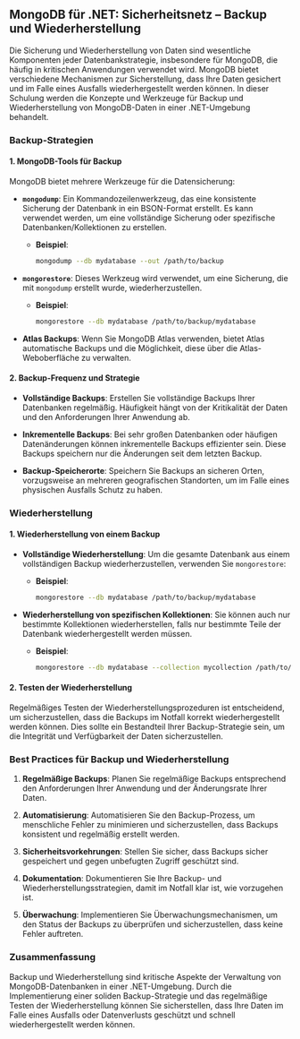 ## MongoDB für .NET: Sicherheitsnetz – Backup und Wiederherstellung

Die Sicherung und Wiederherstellung von Daten sind wesentliche Komponenten jeder Datenbankstrategie, insbesondere für MongoDB, die häufig in kritischen Anwendungen verwendet wird. MongoDB bietet verschiedene Mechanismen zur Sicherstellung, dass Ihre Daten gesichert und im Falle eines Ausfalls wiederhergestellt werden können. In dieser Schulung werden die Konzepte und Werkzeuge für Backup und Wiederherstellung von MongoDB-Daten in einer .NET-Umgebung behandelt.

### Backup-Strategien

#### 1. **MongoDB-Tools für Backup**

MongoDB bietet mehrere Werkzeuge für die Datensicherung:

- **`mongodump`**: Ein Kommandozeilenwerkzeug, das eine konsistente Sicherung der Datenbank in ein BSON-Format erstellt. Es kann verwendet werden, um eine vollständige Sicherung oder spezifische Datenbanken/Kollektionen zu erstellen.

  - **Beispiel**:
    ```bash
    mongodump --db mydatabase --out /path/to/backup
    ```

- **`mongorestore`**: Dieses Werkzeug wird verwendet, um eine Sicherung, die mit `mongodump` erstellt wurde, wiederherzustellen.

  - **Beispiel**:
    ```bash
    mongorestore --db mydatabase /path/to/backup/mydatabase
    ```

- **Atlas Backups**: Wenn Sie MongoDB Atlas verwenden, bietet Atlas automatische Backups und die Möglichkeit, diese über die Atlas-Weboberfläche zu verwalten.

#### 2. **Backup-Frequenz und Strategie**

- **Vollständige Backups**: Erstellen Sie vollständige Backups Ihrer Datenbanken regelmäßig. Häufigkeit hängt von der Kritikalität der Daten und den Anforderungen Ihrer Anwendung ab.

- **Inkrementelle Backups**: Bei sehr großen Datenbanken oder häufigen Datenänderungen können inkrementelle Backups effizienter sein. Diese Backups speichern nur die Änderungen seit dem letzten Backup.

- **Backup-Speicherorte**: Speichern Sie Backups an sicheren Orten, vorzugsweise an mehreren geografischen Standorten, um im Falle eines physischen Ausfalls Schutz zu haben.

### Wiederherstellung

#### 1. **Wiederherstellung von einem Backup**

- **Vollständige Wiederherstellung**: Um die gesamte Datenbank aus einem vollständigen Backup wiederherzustellen, verwenden Sie `mongorestore`:

  - **Beispiel**:
    ```bash
    mongorestore --db mydatabase /path/to/backup/mydatabase
    ```

- **Wiederherstellung von spezifischen Kollektionen**: Sie können auch nur bestimmte Kollektionen wiederherstellen, falls nur bestimmte Teile der Datenbank wiederhergestellt werden müssen.

  - **Beispiel**:
    ```bash
    mongorestore --db mydatabase --collection mycollection /path/to/backup/mycollection.bson
    ```

#### 2. **Testen der Wiederherstellung**

Regelmäßiges Testen der Wiederherstellungsprozeduren ist entscheidend, um sicherzustellen, dass die Backups im Notfall korrekt wiederhergestellt werden können. Dies sollte ein Bestandteil Ihrer Backup-Strategie sein, um die Integrität und Verfügbarkeit der Daten sicherzustellen.

### Best Practices für Backup und Wiederherstellung

1. **Regelmäßige Backups**: Planen Sie regelmäßige Backups entsprechend den Anforderungen Ihrer Anwendung und der Änderungsrate Ihrer Daten.

2. **Automatisierung**: Automatisieren Sie den Backup-Prozess, um menschliche Fehler zu minimieren und sicherzustellen, dass Backups konsistent und regelmäßig erstellt werden.

3. **Sicherheitsvorkehrungen**: Stellen Sie sicher, dass Backups sicher gespeichert und gegen unbefugten Zugriff geschützt sind.

4. **Dokumentation**: Dokumentieren Sie Ihre Backup- und Wiederherstellungsstrategien, damit im Notfall klar ist, wie vorzugehen ist.

5. **Überwachung**: Implementieren Sie Überwachungsmechanismen, um den Status der Backups zu überprüfen und sicherzustellen, dass keine Fehler auftreten.

### Zusammenfassung

Backup und Wiederherstellung sind kritische Aspekte der Verwaltung von MongoDB-Datenbanken in einer .NET-Umgebung. Durch die Implementierung einer soliden Backup-Strategie und das regelmäßige Testen der Wiederherstellung können Sie sicherstellen, dass Ihre Daten im Falle eines Ausfalls oder Datenverlusts geschützt und schnell wiederhergestellt werden können.
